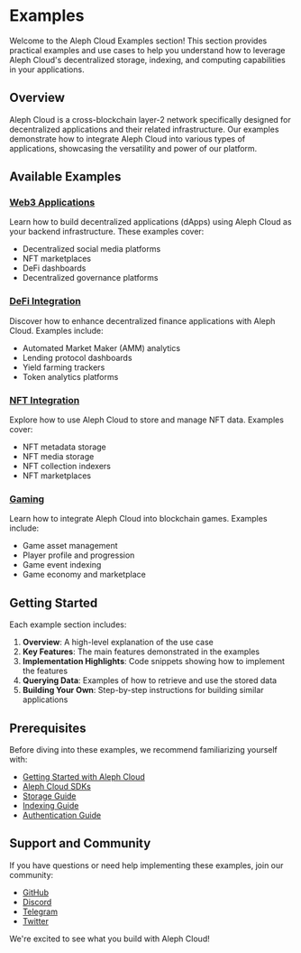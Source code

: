 # Examples

Welcome to the Aleph Cloud Examples section! This section provides practical examples and use cases to help you understand how to leverage Aleph Cloud's decentralized storage, indexing, and computing capabilities in your applications.

## Overview

Aleph Cloud is a cross-blockchain layer-2 network specifically designed for decentralized applications and their related infrastructure. Our examples demonstrate how to integrate Aleph Cloud into various types of applications, showcasing the versatility and power of our platform.

## Available Examples

### [Web3 Applications](/devhub/examples/web3-apps/)

Learn how to build decentralized applications (dApps) using Aleph Cloud as your backend infrastructure. These examples cover:

- Decentralized social media platforms
- NFT marketplaces
- DeFi dashboards
- Decentralized governance platforms

### [DeFi Integration](/devhub/examples/defi/)

Discover how to enhance decentralized finance applications with Aleph Cloud. Examples include:

- Automated Market Maker (AMM) analytics
- Lending protocol dashboards
- Yield farming trackers
- Token analytics platforms

### [NFT Integration](/devhub/examples/nft/)

Explore how to use Aleph Cloud to store and manage NFT data. Examples cover:

- NFT metadata storage
- NFT media storage
- NFT collection indexers
- NFT marketplaces

### [Gaming](/devhub/examples/gaming/)

Learn how to integrate Aleph Cloud into blockchain games. Examples include:

- Game asset management
- Player profile and progression
- Game event indexing
- Game economy and marketplace

## Getting Started

Each example section includes:

1. **Overview**: A high-level explanation of the use case
2. **Key Features**: The main features demonstrated in the examples
3. **Implementation Highlights**: Code snippets showing how to implement the features
4. **Querying Data**: Examples of how to retrieve and use the stored data
5. **Building Your Own**: Step-by-step instructions for building similar applications

## Prerequisites

Before diving into these examples, we recommend familiarizing yourself with:

- [Getting Started with Aleph Cloud](/devhub/getting-started/)
- [Aleph Cloud SDKs](/devhub/sdks/typescript/)
- [Storage Guide](/devhub/guides/storage/)
- [Indexing Guide](/devhub/guides/indexing/)
- [Authentication Guide](/devhub/guides/authentication/)

## Support and Community

If you have questions or need help implementing these examples, join our community:

- [GitHub](https://github.com/aleph-im)
- [Discord](https://discord.com/invite/alephcloud)
- [Telegram](https://t.me/alephcloud)
- [Twitter](https://twitter.com/aleph_im)

We're excited to see what you build with Aleph Cloud!
